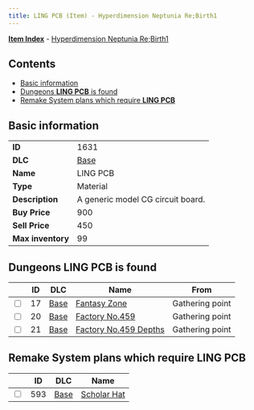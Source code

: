 ```yaml
---
title: LING PCB (Item) - Hyperdimension Neptunia Re;Birth1
---
```


[**Item Index**](/neptunia/rb1/item/index.html) - [Hyperdimension Neptunia Re;Birth1](/neptunia/rb1)

## Contents

- [Basic information](#basic-information)
- [Dungeons **LING PCB** is found](#dungeons-ling-pcb-is-found)
- [Remake System plans which require **LING PCB**](#remake-system-plans-which-require-ling-pcb)
## Basic information

|   |   |
| -- | -- |
| **ID** | 1631 |
| **DLC** | [Base](/neptunia/rb1/dlc/1-base.html) |
| **Name** | LING PCB |
| **Type** | Material |
| **Description** | A generic model CG circuit board. |
| **Buy Price** | 900 |
| **Sell Price** | 450 |
| **Max inventory** | 99 |


## Dungeons **LING PCB** is found

|    | ID | DLC | Name | From |
| -- | -- | --- | ---- | ---- |
| <input type="checkbox" id="rb1-dungeon-1-17" class="trackbox" /> | 17 | [Base](/neptunia/rb1/dlc/1-base.html) | [Fantasy Zone](/neptunia/rb1/dungeon/1-17-fantasy-zone.html) | Gathering point |
| <input type="checkbox" id="rb1-dungeon-1-20" class="trackbox" /> | 20 | [Base](/neptunia/rb1/dlc/1-base.html) | [Factory No.459](/neptunia/rb1/dungeon/1-20-factory-no-459.html) | Gathering point |
| <input type="checkbox" id="rb1-dungeon-1-21" class="trackbox" /> | 21 | [Base](/neptunia/rb1/dlc/1-base.html) | [Factory No.459 Depths](/neptunia/rb1/dungeon/1-21-factory-no-459-depths.html) | Gathering point |


## Remake System plans which require **LING PCB**

|    | ID | DLC | Name |
| -- | -- | --- | ---- |
| <input type="checkbox" id="rb1-quest-1-593" class="trackbox" /> | 593 | [Base](/neptunia/rb1/dlc/1-base.html) | [Scholar Hat](/neptunia/rb1/quest/1-593-scholar-hat.html) |
